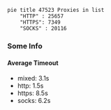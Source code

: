 
```mermaid
pie title 47523 Proxies in list
    "HTTP" : 25657
    "HTTPS": 7349
    "SOCKS" : 20116
```

### Some Info
#### Average Timeout

- mixed: 3.1s
- http: 1.5s
- https: 8.5s
- socks: 6.2s